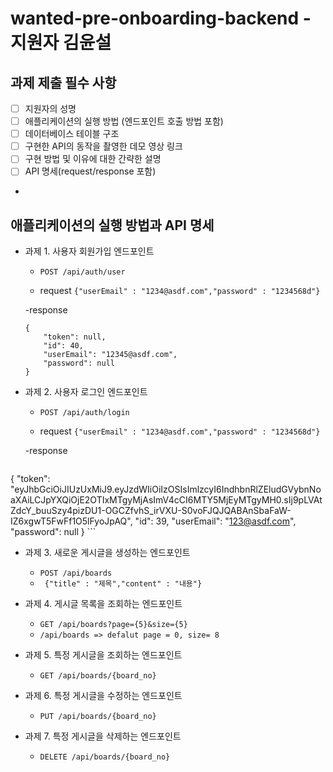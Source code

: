 # wanted-pre-onboarding-backend - 지원자 김윤설
## 과제 제출 필수 사항
- [ ] 지원자의 성명
- [ ] 애플리케이션의 실행 방법 (엔드포인트 호출 방법 포함)
- [ ] 데이터베이스 테이블 구조
- [ ] 구현한 API의 동작을 촬영한 데모 영상 링크
- [ ] 구현 방법 및 이유에 대한 간략한 설명
- [ ] API 명세(request/response 포함)
- 
## 애플리케이션의 실행 방법과 API 명세
- 과제 1. 사용자 회원가입 엔드포인트
    - `POST /api/auth/user`
 
  - request
      ```{"userEmail" : "1234@asdf.com","password" : "1234568d"}```
  
  -response
    ```
    {
        "token": null,
        "id": 40,
        "userEmail": "12345@asdf.com",
        "password": null
    }
    ```
- 과제 2. 사용자 로그인 엔드포인트
    - `POST /api/auth/login`
      
  - request
      ```{"userEmail" : "1234@asdf.com","password" : "1234568d"}```

  -response
    ```
{
    "token":   "eyJhbGciOiJIUzUxMiJ9.eyJzdWIiOiIzOSIsImlzcyI6IndhbnRlZEludGVybnNoaXAiLCJpYXQiOjE2OTIxMTgyMjAsImV4cCI6MTY5MjEyMTgyMH0.sIj9pLVAtZdcY_buuSzy4pizDU1-OGCZfvhS_irVXU-S0voFJQJQABAnSbaFaW-IZ6xgwT5FwFf1O5lFyoJpAQ",
    "id": 39,
    "userEmail": "123@asdf.com",
    "password": null
}
    ```
  
- 과제 3. 새로운 게시글을 생성하는 엔드포인트
    - `POST /api/boards`
    - ` {"title" : "제목","content" : "내용"}`
- 과제 4. 게시글 목록을 조회하는 엔드포인트
    - `GET /api/boards?page={5}&size={5}`
    - `/api/boards => defalut page = 0, size= 8` 

- 과제 5. 특정 게시글을 조회하는 엔드포인트
    - `GET /api/boards/{board_no}`

- 과제 6. 특정 게시글을 수정하는 엔드포인트
    - `PUT /api/boards/{board_no}`   
- 과제 7. 특정 게시글을 삭제하는 엔드포인트
    - `DELETE /api/boards/{board_no}`
